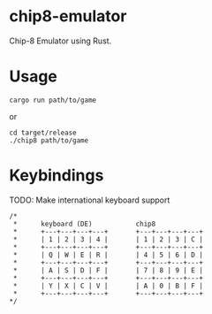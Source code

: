 # chip8-emulator
Chip-8 Emulator using Rust.

# Usage

```
cargo run path/to/game
```

or

```
cd target/release
./chip8 path/to/game
```

# Keybindings

TODO: Make international keyboard support

```
/*
 *      keyboard (DE)           chip8
 *      +---+---+---+---+       +---+---+---+---+
 *      | 1 | 2 | 3 | 4 |       | 1 | 2 | 3 | C |
 *      +---+---+---+---+       +---+---+---+---+
 *      | Q | W | E | R |       | 4 | 5 | 6 | D |
 *      +---+---+---+---+       +---+---+---+---+
 *      | A | S | D | F |       | 7 | 8 | 9 | E |
 *      +---+---+---+---+       +---+---+---+---+
 *      | Y | X | C | V |       | A | 0 | B | F |
 *      +---+---+---+---+       +---+---+---+---+
*/
```
